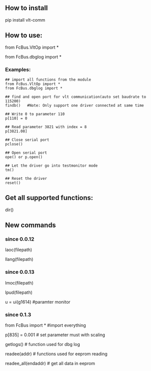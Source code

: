 ## How to install 
pip install vlt-comm

## How to use:

from FcBus.VltOp import *

from FcBus.dbglog import *

### Examples:
    ## import all functions from the module
    from FcBus.VltOp import *
    from FcBus.dbglog import *

    ## find and open port for vlt communication(auto set baudrate to 115200)
    findb()   #Note: Only support one driver connected at same time

    ## Write 0 to parameter 110
    p[110] = 0

    ## Read parameter 3821 with index = 8
    p[3821.08]

    ## Close serial port 
    pclose()

    ## Open serial port
    ope() or p.open()

    ## Let the driver go into testmonitor mode
    tm()

    ## Reset the driver
    reset()


## Get all supported functions:
dir()


## New commands 

### since 0.0.12
laoc(filepath)

llang(filepath)

### since 0.0.13
lmoc(filepath)

lpud(filepath)

u = ui(g1614) #paramter monitor

### since 0.1.3

from FcBus import *  #import everything

p[835] = 0.001 # set parameter must with scaling

getlogs() # function used for dbg log

readee(addr) # functions used for eeprom reading

readee_all(endaddr) # get all data in eeprom 